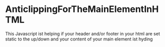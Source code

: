 # AnticlippingForTheMainElementInHTML
This Javascript ist helping if your header and/or footer in your html are set static to the up/down and your content of your main element ist hyding
